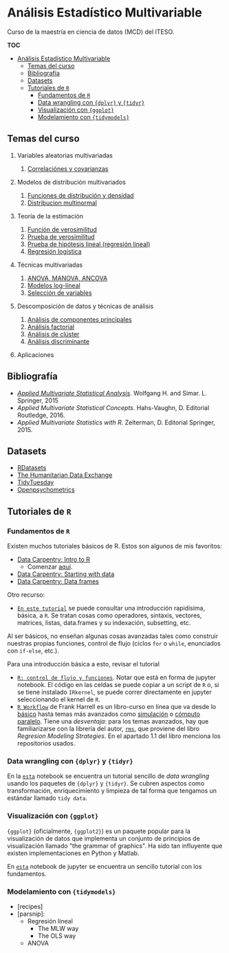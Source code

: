 
# Análisis Estadístico Multivariable

Curso de la maestría en ciencia de datos (MCD) del ITESO.

**TOC**

- [Análisis Estadístico Multivariable](#análisis-estadístico-multivariable)
  - [Temas del curso](#temas-del-curso)
  - [Bibliografía](#bibliografía)
  - [Datasets](#datasets)
  - [Tutoriales de `R`](#tutoriales-de-r)
    - [Fundamentos de `R`](#fundamentos-de-r)
    - [Data wrangling con `{dplyr}` y `{tidyr}`](#data-wrangling-con-dplyr-y-tidyr)
    - [Visualización con `{ggplot}`](#visualización-con-ggplot)
    - [Modelamiento con `{tidymodels}`](#modelamiento-con-tidymodels)

## Temas del curso

1. Variables aleatorias multivariadas
   1. [Correlaciónes y covarianzas](1_variables_aleatorias_multivariadas/1.1_correlaciones_covarianzas.ipynb)

2. Modelos de distribución multivariados
   1. [Funciones de distribución y densidad](2_modelos_multivariados/2.1_funciones_distribucion_densidad.ipynb)
   2. [Distribucion multinormal](2_modelos_multivariados/2.2_distribucion_multinormal.ipynb)

3. Teoría de la estimación
   1. [Función de verosimilitud](3_teoria_de_estimacion/3.1_funcion_verosimilitud.ipynb)
   2. [Prueba de verosimilitud](3_teoria_de_estimacion/3.2_prueba_verosimilitud.ipynb)
   3. [Prueba de hipótesis lineal (regresión lineal)](3_teoria_de_estimacion/3.3_prueba_hipotesis_lineal.ipynb)
   4. [Regresión logística](3_teoria_de_estimacion/3.4_regresion_logistica.ipynb)

4. Técnicas multivariadas
   1. [ANOVA, MANOVA, ANCOVA](4_tecnicas_multivariadas/4.1_anova_manova_ancova.ipynb)
   2. [Modelos log-lineal](4_tecnicas_multivariadas/4.2_modelos_log-lineal.ipynb)
   3. [Selección de variables](4_tecnicas_multivariadas/4.3_seleccion_de_variables)

5. Descomposición de datos y técnicas de análisis
   1. [Análisis de componentes principales](5_descomposicion_datos_tecnicas/5.1_analisis_de_componentes_principales.ipynb)
   2. [Análisis factorial](5_descomposicion_datos_tecnicas/5.2_analisis_factorial.ipynb)
   3. [Análisis de clúster](5_descomposicion_datos_tecnicas/5.3_analisis_de_cluster.ipynb)
   4. [Análisis discriminante](5_descomposicion_datos_tecnicas/5.4_analisis_discriminante.ipynb)

6. Aplicaciones

## Bibliografía

- [*Applied Multivariate Statistical Analysis*](https://link.springer.com/content/pdf/10.1007/978-3-662-45171-7.pdf). Wolfgang H. and Simar. L. Springer, 2015
- *Applied Multivariate Statistical Concepts*. Hahs-Vaughn, D. Editorial Routledge, 2016.
- *Applied Multivariate Statistics with R*. Zelterman, D. Editorial Springer, 2015.


## Datasets

- [RDatasets](https://vincentarelbundock.github.io/Rdatasets/articles/data.html)
- [The Humanitarian Data Exchange](https://data.humdata.org/)
- [TidyTuesday](https://github.com/rfordatascience/tidytuesday)
- [Openpsychometrics](https://openpsychometrics.org/_rawdata/)

## Tutoriales de `R`

### Fundamentos de `R`

Existen muchos tutoriales básicos de R. Estos son algunos de mis favoritos:

- [Data Carpentry: Intro to R](https://datacarpentry.org/R-genomics/01-intro-to-R.html)
  - Comenzar [aquí](https://datacarpentry.org/R-genomics/00-before-we-start.html).
- [Data Carpentry: Starting with data](https://datacarpentry.org/R-genomics/02-starting-with-data.html)
- [Data Carpentry: Data frames](https://datacarpentry.org/R-genomics/03-data-frames.html)

Otro recurso:

- [`En este tutorial`](R_tutorials/r_intro.md) se puede consultar una introducción rapidísima, básica, a `R`. Se tratan cosas como operadores, sintaxis, vectores, matrices, listas, data.frames y su indexación, subsetting, etc.

Al ser básicos, no enseñan algunas cosas avanzadas tales como construir nuestras propias funciones, control de flujo (ciclos `for` o `while`, enunciados con `if-else`, etc.).

Para una introducción básica a esto, revisar el tutorial

- [`R: control de flujo y funciones`](R_tutorials/r_flujo_funciones.ipynb). Notar que está en forma de jupyter notebook. El código en las celdas se puede copiar a un script de `R` o, si se tiene instalado `IRkernel`, se puede correr directamente en jupyter seleccionando el kernel de `R`.
- [`R Workflow`](http://hbiostat.org/rflow/) de Frank Harrell es un libro-curso en línea que va desde lo [básico](https://hbiostat.org/rflow/rbasics.html) hasta temas más avanzados como [simulación](https://hbiostat.org/rflow/sim.html) o [cómputo paralelo](https://hbiostat.org/rflow/parallel.html). Tiene una *desventaja*: para los temas avanzados, hay que familiarizarse con la librería del autor, [`rms`](https://cran.r-project.org/web/packages/rms/index.html), que proviene del libro *Regresion Modeling Strategies*. En el apartado 1.1 del libro menciona los repositorios usados.


### Data wrangling con `{dplyr}` y `{tidyr}`

En la [`esta`](R_tutorials/data_wrangling_dplyr.ipynb) notebook se encuentra un tutorial sencillo de *data wrangling* usando los paquetes de `{dplyr}` y `{tidyr}`. Se cubren aspectos como transformación, enriquecimiento y limpieza de tal forma que tengamos un estándar llamado `tidy data`.

### Visualización con `{ggplot}`

`{ggplot}` (oficialmente, `{ggplot2}`) es un paquete popular para la visualización de datos que implementa un conjunto de principios de visualización llamado "the grammar of graphics". Ha sido tan influyente que existen implementaciones en Python y Matlab.

En [`esta`](R_tutorials/data_viz_ggplot.ipynb) notebook de jupyter se encuentra un sencillo tutorial con los fundamentos.

### Modelamiento con `{tidymodels}`

- [recipes]
- [parsnip]:
  - Regresión lineal
    - The MLW way
    - The OLS way
  - ANOVA
